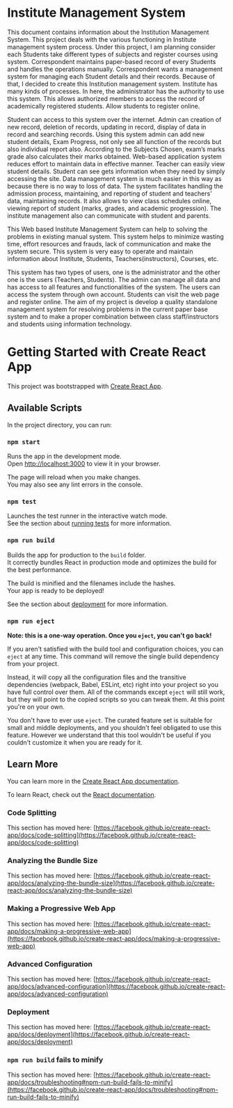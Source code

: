 # Institute Management System

This document contains information about the Institution Management System. This project deals with the various functioning in Institute management system process. Under this project, I am planning consider each Students take different types of subjects and register courses using system. Correspondent maintains paper-based record of every Students and handles the operations manually. Correspondent wants a management system for managing each Student details and their records. Because of that, I decided to create this Institution management system. Institute has many kinds of processes. In here, the administrator has the authority to use this system. This allows authorized members to access the record of academically registered students. Allow students to register online.

Student can access to this system over the internet. Admin can creation of new record, deletion of records, updating in record, display of data in record and searching records. Using this system admin can add new student details, Exam Progress, not only see all function of the records but also individual report also. According to the Subjects Chosen, exam’s marks grade also calculates their marks obtained. Web-based application system reduces effort to maintain data in effective manner. Teacher can easily view student details. Student can see gets information when they need by simply accessing the site. Data management system is much easier in this way as because there is no way to loss of data. The system facilitates handling the admission process, maintaining, and reporting of student and teachers’ data, maintaining records. It also allows to view class schedules online, viewing report of student (marks, grades, and academic progression). The institute management also can communicate with student and parents.

This Web based Institute Management System can help to solving the problems in existing manual system. This system helps to minimize wasting time, effort resources and frauds, lack of communication and make the system secure. This system is very easy to operate and maintain information about Institute, Students, Teachers(instructors), Courses, etc.

This system has two types of users, one is the administrator and the other one is the users (Teachers, Students). The admin can manage all data and has access to all features and functionalities of the system. The users can access the system through own account. Students can visit the web page and register online. The aim of my project is develop a quality standalone management system for resolving problems in the current paper base system and to make a proper combination between class staff/instructors and students using information technology.





# Getting Started with Create React App

This project was bootstrapped with [Create React App](https://github.com/facebook/create-react-app).

## Available Scripts

In the project directory, you can run:

### `npm start`

Runs the app in the development mode.\
Open [http://localhost:3000](http://localhost:3000) to view it in your browser.

The page will reload when you make changes.\
You may also see any lint errors in the console.

### `npm test`

Launches the test runner in the interactive watch mode.\
See the section about [running tests](https://facebook.github.io/create-react-app/docs/running-tests) for more information.

### `npm run build`

Builds the app for production to the `build` folder.\
It correctly bundles React in production mode and optimizes the build for the best performance.

The build is minified and the filenames include the hashes.\
Your app is ready to be deployed!

See the section about [deployment](https://facebook.github.io/create-react-app/docs/deployment) for more information.

### `npm run eject`

**Note: this is a one-way operation. Once you `eject`, you can't go back!**

If you aren't satisfied with the build tool and configuration choices, you can `eject` at any time. This command will remove the single build dependency from your project.

Instead, it will copy all the configuration files and the transitive dependencies (webpack, Babel, ESLint, etc) right into your project so you have full control over them. All of the commands except `eject` will still work, but they will point to the copied scripts so you can tweak them. At this point you're on your own.

You don't have to ever use `eject`. The curated feature set is suitable for small and middle deployments, and you shouldn't feel obligated to use this feature. However we understand that this tool wouldn't be useful if you couldn't customize it when you are ready for it.

## Learn More

You can learn more in the [Create React App documentation](https://facebook.github.io/create-react-app/docs/getting-started).

To learn React, check out the [React documentation](https://reactjs.org/).

### Code Splitting

This section has moved here: [https://facebook.github.io/create-react-app/docs/code-splitting](https://facebook.github.io/create-react-app/docs/code-splitting)

### Analyzing the Bundle Size

This section has moved here: [https://facebook.github.io/create-react-app/docs/analyzing-the-bundle-size](https://facebook.github.io/create-react-app/docs/analyzing-the-bundle-size)

### Making a Progressive Web App

This section has moved here: [https://facebook.github.io/create-react-app/docs/making-a-progressive-web-app](https://facebook.github.io/create-react-app/docs/making-a-progressive-web-app)

### Advanced Configuration

This section has moved here: [https://facebook.github.io/create-react-app/docs/advanced-configuration](https://facebook.github.io/create-react-app/docs/advanced-configuration)

### Deployment

This section has moved here: [https://facebook.github.io/create-react-app/docs/deployment](https://facebook.github.io/create-react-app/docs/deployment)

### `npm run build` fails to minify

This section has moved here: [https://facebook.github.io/create-react-app/docs/troubleshooting#npm-run-build-fails-to-minify](https://facebook.github.io/create-react-app/docs/troubleshooting#npm-run-build-fails-to-minify)
